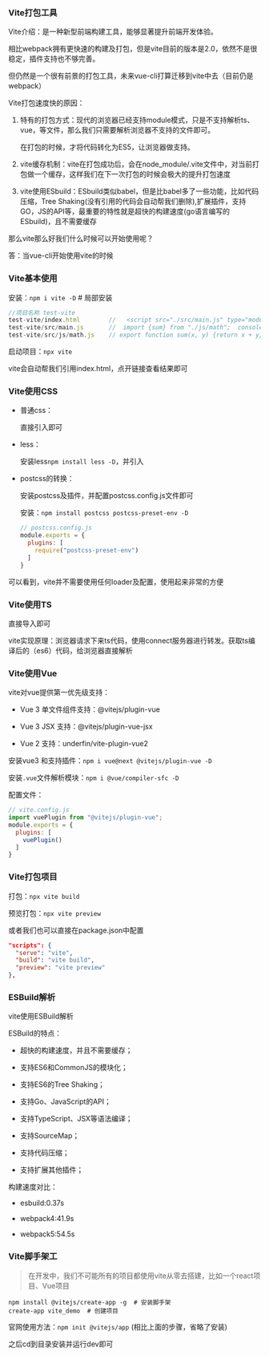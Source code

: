 ### Vite打包工具

Vite介绍：是一种新型前端构建工具，能够显著提升前端开发体验。

相比webpack拥有更快速的构建及打包，但是vite目前的版本是2.0，依然不是很稳定，插件支持也不够完善。

但仍然是一个很有前景的打包工具，未来vue-cli打算迁移到vite中去（目前仍是webpack）



Vite打包速度快的原因：

1. 特有的打包方式：现代的浏览器已经支持module模式，只是不支持解析ts、vue，等文件，那么我们只需要解析浏览器不支持的文件即可。

   在打包的时候，才将代码转化为ES5，让浏览器做支持。

2. vite缓存机制：vite在打包成功后，会在node_module/.vite文件中，对当前打包做一个缓存，这样我们在下一次打包的时候会极大的提升打包速度
3. vite使用ESbuild：ESbuild类似babel，但是比babel多了一些功能，比如代码压缩，Tree Shaking(没有引用的代码会自动帮我们删除),扩展插件，支持GO，JS的API等，最重要的特性就是超快的构建速度(go语言编写的ESbuild)，且不需要缓存



那么vite那么好我们什么时候可以开始使用呢？

答：当vue-cli开始使用vite的时候

### Vite基本使用

安装：`npm i vite -D` # 局部安装

```js
//项目名称 test-vite
test-vite/index.html		//   <script src="./src/main.js" type="module"></script>
test-vite/src/main.js		//	import {sum} from "./js/math";	console.log(sum(2,3))
test-vite/src/js/math.js	// export function sum(x, y) {return x + y}
```

启动项目：`npx vite`

vite会自动帮我们引用index.html，点开链接查看结果即可



### Vite使用CSS

* 普通css：

  直接引入即可

* less：

  安装less`npm install less -D`，并引入

* postcss的转换：

  安装postcss及插件，并配置postcss.config.js文件即可

  安装：`npm install postcss postcss-preset-env -D`

  ```js
  // postcss.config.js
  module.exports = {
    plugins: [
      require("postcss-preset-env")
    ]
  }
  ```

可以看到，vite并不需要使用任何loader及配置，使用起来非常的方便



### Vite使用TS

直接导入即可

vite实现原理：浏览器请求下来ts代码，使用connect服务器进行转发。获取ts编译后的（es6）代码，给浏览器直接解析



### Vite使用Vue

vite对vue提供第一优先级支持： 

* Vue 3 单文件组件支持：@vitejs/plugin-vue 

* Vue 3 JSX 支持：@vitejs/plugin-vue-jsx 

* Vue 2 支持：underfin/vite-plugin-vue2

安装vue3 和支持插件：`npm i vue@next @vitejs/plugin-vue -D`   

安装`.vue`文件解析模块：`npm i @vue/compiler-sfc -D`

配置文件：

```js
// vite.config.js
import vuePlugin from "@vitejs/plugin-vue";
module.exports = {
  plugins: [
    vuePlugin()
  ]
}
```



### Vite打包项目

打包：`npx vite build`

预览打包：`npx vite preview`

或者我们也可以直接在package.json中配置

```json
"scripts": {
  "serve": "vite",
  "build": "vite build",
  "preview": "vite preview"
},
```



### ESBuild解析

vite使用ESBuild解析

ESBuild的特点： 

* 超快的构建速度，并且不需要缓存； 

* 支持ES6和CommonJS的模块化； 

* 支持ES6的Tree Shaking； 

* 支持Go、JavaScript的API；

* 支持TypeScript、JSX等语法编译； 

* 支持SourceMap； 

* 支持代码压缩；

* 支持扩展其他插件；

构建速度对比：

* esbuild:0.37s

* webpack4:41.9s

* webpack5:54.5s



### Vite脚手架工

> 在开发中，我们不可能所有的项目都使用vite从零去搭建，比如一个react项目、Vue项目

```
npm install @vitejs/create-app -g  # 安装脚手架
create-app vite_demo  # 创建项目
```

官网使用方法：`npm init @vitejs/app`  (相比上面的步骤，省略了安装)

之后cd到目录安装并运行dev即可

